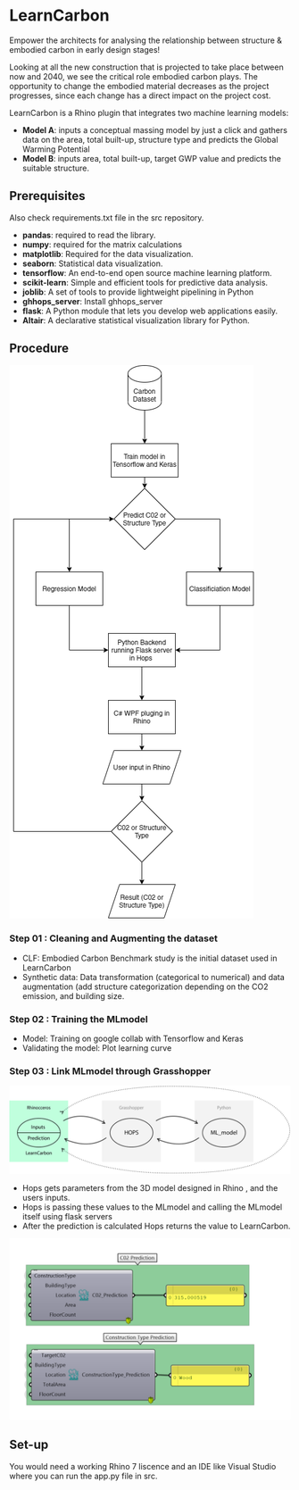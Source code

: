 # LearnCarbon
Empower the architects for  analysing the relationship between structure & embodied carbon in early design stages!

Looking at all the new construction that is projected to take place between now and 2040, we see the critical role embodied carbon plays.
The opportunity to change the embodied material decreases as the project progresses, since each change has a direct impact on the project cost.

LearnCarbon is a Rhino plugin that integrates two machine learning models:
* **Model A**: inputs a conceptual massing model by just a click and gathers data on the area, total built-up, structure type and predicts the Global Warming Potential
* **Model B**: inputs area, total built-up, target GWP value and predicts the suitable structure.

## Prerequisites
Also check requirements.txt file in the src repository.
* **pandas**: required to read the library.
* **numpy**: required for the matrix calculations
* **matplotlib**: Required for the data visualization.
* **seaborn**: Statistical data visualization.
* **tensorflow**: An end-to-end open source machine learning platform.
* **scikit-learn**: Simple and efficient tools for predictive data analysis.
* **joblib**: A set of tools to provide lightweight pipelining in Python
* **ghhops_server**: Install ghhops_server
* **flask**: A Python module that lets you develop web applications easily.
* **Altair**: A declarative statistical visualization library for Python.

## Procedure

![Flow Chart](https://github.com/LearnCarbon/src/blob/main/examples/LearnCarbon.drawio.png)

### Step 01 : Cleaning and Augmenting the dataset
* CLF: Embodied Carbon Benchmark study is the initial dataset used in LearnCarbon
* Synthetic data: Data transformation (categorical to numerical) and data augmentation (add structure categorization depending on the CO2 emission, and building size.

### Step 02 : Training the MLmodel
* Model: Training on google collab with Tensorflow and Keras
* Validating the model: Plot learning curve

### Step 03 : Link MLmodel through Grasshopper

![Data flow](https://github.com/LearnCarbon/src/blob/main/examples/dataFlow%20diagram.png)

* Hops gets parameters from the 3D model designed in Rhino , and the users inputs.
* Hops is passing these values to the MLmodel and calling the MLmodel itself using flask servers
* After the prediction is calculated Hops returns the value to LearnCarbon.

![Hops functionality](https://github.com/LearnCarbon/src/blob/main/examples/HopsBackend_cropped.png)

## Set-up
You would need a working Rhino 7 liscence and an IDE like Visual Studio where you can run the app.py file in src.
